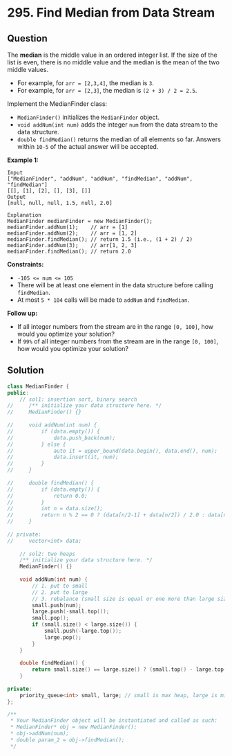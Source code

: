 # 295. Find Median from Data Stream

## Question

The **median** is the middle value in an ordered integer list. If the size of the list is even, there is no middle value and the median is the mean of the two middle values.

* For example, for `arr = [2,3,4]`, the median is `3`.
* For example, for `arr = [2,3]`, the median is `(2 + 3) / 2 = 2.5`.

Implement the MedianFinder class:

* `MedianFinder()` initializes the `MedianFinder` object.
* `void addNum(int num)` adds the integer `num` from the data stream to the data structure.
* `double findMedian()` returns the median of all elements so far. Answers within `10-5` of the actual answer will be accepted.

**Example 1:**

```text
Input
["MedianFinder", "addNum", "addNum", "findMedian", "addNum", "findMedian"]
[[], [1], [2], [], [3], []]
Output
[null, null, null, 1.5, null, 2.0]

Explanation
MedianFinder medianFinder = new MedianFinder();
medianFinder.addNum(1);    // arr = [1]
medianFinder.addNum(2);    // arr = [1, 2]
medianFinder.findMedian(); // return 1.5 (i.e., (1 + 2) / 2)
medianFinder.addNum(3);    // arr[1, 2, 3]
medianFinder.findMedian(); // return 2.0
```

**Constraints:**

* `-105 <= num <= 105`
* There will be at least one element in the data structure before calling `findMedian`.
* At most `5 * 104` calls will be made to `addNum` and `findMedian`.

**Follow up:**

* If all integer numbers from the stream are in the range `[0, 100]`, how would you optimize your solution?
* If `99%` of all integer numbers from the stream are in the range `[0, 100]`, how would you optimize your solution?

## Solution

```cpp
class MedianFinder {
public:
    // sol1: insertion sort, binary search
//     /** initialize your data structure here. */
//     MedianFinder() {}
    
//     void addNum(int num) {
//         if (data.empty()) {
//             data.push_back(num);
//         } else {
//             auto it = upper_bound(data.begin(), data.end(), num);
//             data.insert(it, num);
//         }
//     }
    
//     double findMedian() {
//         if (data.empty()) {
//             return 0.0;
//         }
//         int n = data.size();
//         return n % 2 == 0 ? (data[n/2-1] + data[n/2]) / 2.0 : data[n/2];
//     }
    
// private:
//     vector<int> data;
    
    // sol2: two heaps
    /** initialize your data structure here. */
    MedianFinder() {}
    
    void addNum(int num) {
        // 1. put to small
        // 2. put to large
        // 3. rebalance (small size is equal or one more than large size)
        small.push(num);
        large.push(-small.top());
        small.pop();
        if (small.size() < large.size()) {
            small.push(-large.top());
            large.pop();
        }
    }
    
    double findMedian() {
        return small.size() == large.size() ? (small.top() - large.top()) / 2.0 : small.top();
    }
    
private:
    priority_queue<int> small, large; // small is max heap, large is min heap
};

/**
 * Your MedianFinder object will be instantiated and called as such:
 * MedianFinder* obj = new MedianFinder();
 * obj->addNum(num);
 * double param_2 = obj->findMedian();
 */
```

